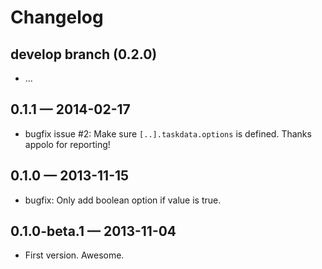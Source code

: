 # Changelog

## develop branch (0.2.0)

- ...


## 0.1.1 — 2014-02-17

- bugfix issue #2: Make sure `[..].taskdata.options` is defined. Thanks appolo for reporting!


## 0.1.0 — 2013-11-15

- bugfix: Only add boolean option if value is true.


## 0.1.0-beta.1 — 2013-11-04

- First version. Awesome.